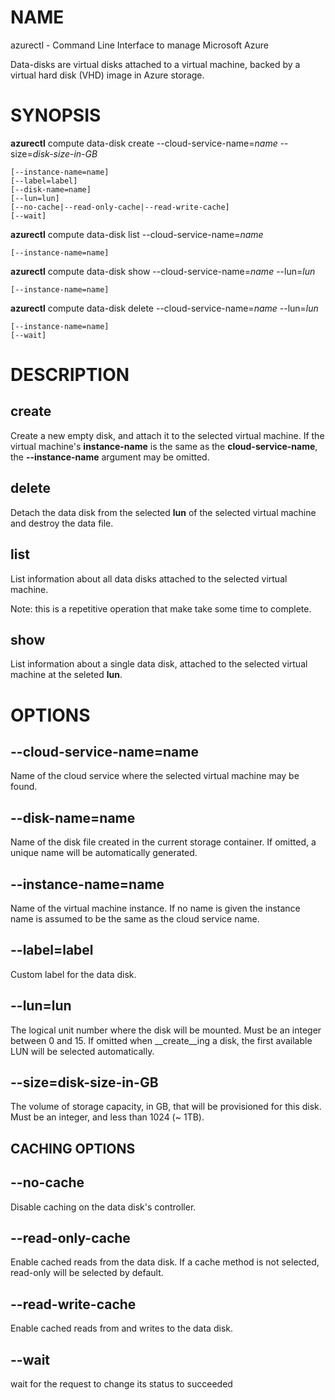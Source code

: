 # NAME

azurectl - Command Line Interface to manage Microsoft Azure

Data-disks are virtual disks attached to a virtual machine, backed by a virtual
hard disk (VHD) image in Azure storage.

# SYNOPSIS

__azurectl__ compute data-disk create --cloud-service-name=*name* --size=*disk-size-in-GB*

    [--instance-name=name]
    [--label=label]
    [--disk-name=name]
    [--lun=lun]
    [--no-cache|--read-only-cache|--read-write-cache]
    [--wait]

__azurectl__ compute data-disk list --cloud-service-name=*name*

    [--instance-name=name]

__azurectl__ compute data-disk show --cloud-service-name=*name* --lun=*lun*

    [--instance-name=name]

__azurectl__ compute data-disk delete --cloud-service-name=*name* --lun=*lun*

    [--instance-name=name]
    [--wait]

# DESCRIPTION

## __create__

Create a new empty disk, and attach it to the selected virtual machine. If the virtual machine's __instance-name__ is the same as the __cloud-service-name__, the __--instance-name__ argument may be omitted.

## __delete__

Detach the data disk from the selected __lun__ of the selected virtual machine and destroy the data file.

## __list__

List information about all data disks attached to the selected virtual machine.

Note: this is a repetitive operation that make take some time to complete.

## __show__

List information about a single data disk, attached to the selected virtual machine at the seleted __lun__.

# OPTIONS

## __--cloud-service-name=name__

Name of the cloud service where the selected virtual machine may be found.

## __--disk-name=name__

Name of the disk file created in the current storage container. If omitted, a unique name will be automatically generated.

## __--instance-name=name__

Name of the virtual machine instance. If no name is given the instance name is assumed to be the same as the cloud service name.

## __--label=label__

Custom label for the data disk.

## __--lun=lun__

The logical unit number where the disk will be mounted. Must be an integer between 0 and 15. If omitted when __create__ing a disk, the first available LUN will be selected automatically.

## __--size=disk-size-in-GB__

The volume of storage capacity, in GB, that will be provisioned for this disk. Must be an integer, and less than 1024 (~ 1TB).

## CACHING OPTIONS

## __--no-cache__

Disable caching on the data disk's controller.

## __--read-only-cache__

Enable cached reads from the data disk. If a cache method is not selected, read-only will be selected by default.

## __--read-write-cache__

Enable cached reads from and writes to the data disk.

## __--wait__

wait for the request to change its status to succeeded
